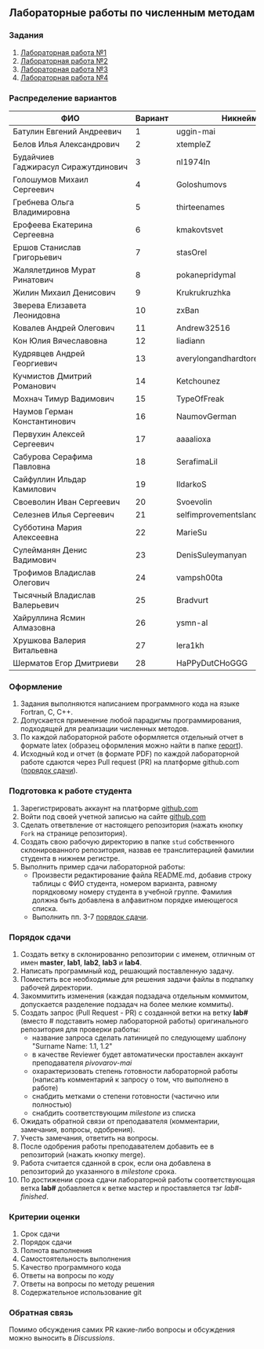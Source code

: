 ## Лабораторные работы по численным методам

### Задания
1. [Лабораторная работа №1](tasks/numeric-methods-lab-1.zip)
2. [Лабораторная работа №2](tasks/numeric-methods-lab-2.zip)
3. [Лабораторная работа №3](tasks/numeric-methods-lab-3.zip)
4. [Лабораторная работа №4](tasks/numeric-methods-lab-4.zip)

### Распределение вариантов
ФИО                                     |Вариант  |Никнейм
----------------------------------------|---------|----------
Батулин Евгений Андреевич               |1        |uggin-mai
Белов Илья Александрович                |2        |xtempleZ
Будайчиев Гаджирасул Сиражутдинович     |3        |nI1974In
Голошумов Михаил Сергеевич              |4        |Goloshumovs
Гребнева Ольга Владимировна             |5        |thirteenames
Ерофеева Екатерина Сергеевна            |6        |kmakovtsvet
Ершов Станислав Григорьевич             |7        |stasOrel
Жалялетдинов Мурат Ринатович            |8        |pokanepridymal
Жилин Михаил Денисович                  |9        |Krukrukruzhka
Зверева Елизавета Леонидовна            |10       |zxBan
Ковалев Андрей Олегович                 |11       |Andrew32516
Кон Юлия Вячеславовна                   |12       |liadiann
Кудрявцев Андрей Георгиевич             |13       |averylongandhardtoreadnickname
Кучмистов Дмитрий Романович             |14       |Ketchounez
Мохнач Тимур Вадимович                  |15       |TypeOfFreak
Наумов Герман Константинович            |16       |NaumovGerman
Первухин Алексей Сергеевич              |17       |aaaalioxa
Сабурова Серафима Павловна              |18       |SerafimaLil
Сайфуллин Ильдар Камилович              |19       |IldarkoS
Своеволин Иван Сергеевич                |20       |Svoevolin
Селезнев Илья Сергеевич                 |21       |selfimprovementslander
Субботина Мария Алексеевна              |22       |MarieSu
Сулейманян Денис Вадимович              |23       |DenisSuleymanyan
Трофимов Владислав Олегович             |24       |vampsh00ta
Тысячный Владислав Валерьевич           |25       |Bradvurt
Хайруллина Ясмин Алмазовна              |26       |ysmn-al
Хрушкова Валерия Витальевна             |27       |lera1kh
Шерматов Егор Дмитриеви                 |28       |HaPPyDutCHoGGG



### Оформление
1. Задания выполняются написанием программного кода на языке Fortran, C, C++.
2. Допускается применение любой парадигмы программирования, подходящей для реализации численных методов.
3. По каждой лабораторной работе оформляется отдельный отчет в формате latex (образец оформления можно найти в папке [report](report)).
4. Исходный код и отчет (в формате PDF) по каждой лабораторной работе сдаются через Pull request (PR) на платформе github.com ([порядок сдачи](#порядок-сдачи)).

### Подготовка к работе студента
1. Зарегистрировать аккаунт на платформе [github.com](github.com)
2. Войти под своей учетной записью на сайте [github.com](github.com)
3. Сделать ответвление от настоящего репозитория (нажать кнопку `Fork` на странице репозитория).
4. Создать свою рабочую директорию в папке `stud` собственного склонированного репозитория, назвав ее транслитерацией фамилии студента в нижнем регистре.
5. Выполнить пример сдачи лабораторной работы:
   - Произвести редактирование файла README.md, добавив строку таблицы с ФИО студента, номером варианта, равному порядковому номеру студента в учебной группе. Фамилия должна быть добавлена в алфавитном порядке имеющегося списка.
   - Выполнить пп. 3-7 [порядок сдачи](#порядок-сдачи). 

### Порядок сдачи
1. Создать ветку в склонированно репозитории с именем, отличным от имен **master**, **lab1**, **lab2**, **lab3** и **lab4**.
2. Написать программный код, решающий поставленную задачу.
3. Поместить все необходимые для решения задачи файлы в подпапку рабочей директории.
4. Закоммитить изменения (каждая подзадача отдельным коммитом, допускается разделение подзадач на более мелкие коммиты).
5. Создать запрос (Pull Request - PR) с созданной ветки на ветку **lab#** (вместо # подставить номер лабораторной работы) оригинального репозитория для проверки работы:
   - название запроса сделать латиницей по следующему шаблону "Surname Name: 1.1, 1.2"
   - в качестве Reviewer будет автоматически проставлен аккаунт преподавателя *pivovarov-mai*
   - охарактеризовать степень готовности лабораторной работы (написать комментарий к запросу о том, что выполнено в работе)
   - снабдить метками о степени готовности (частично или полностью)
   - снабдить соответствующим *milestone* из списка
4. Ожидать обратной связи от преподавателя (комментарии, замечания, вопросы, одобрения).
5. Учесть замечания, ответить на вопросы.
6. После одобрения работы преподавателем добавить ее в репозиторий (нажать кнопку merge).
7. Работа считается сданной в срок, если она добавлена в репозиторий до указанного в *milestone* срока.
8. По достижении срока сдачи лабораторной работы соответствующая ветка **lab#** добавляется к ветке мастер и проставляется тэг *lab#-finished*.

### Критерии оценки
1. Срок сдачи
2. Порядок сдачи
3. Полнота выполнения
4. Самостоятельность выполнения
5. Качество программного кода
6. Ответы на вопросы по коду
7. Ответы на вопросы по методу решения
8. Содержательное использование git

### Обратная связь
Помимо обсуждения самих PR какие-либо вопросы и обсуждения можно выносить в *Discussions*.
